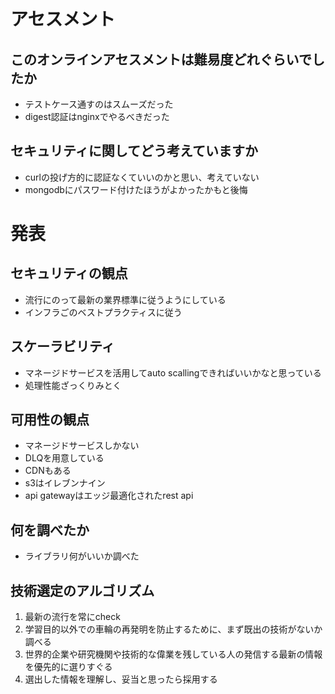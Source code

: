 # アセスメント

## このオンラインアセスメントは難易度どれぐらいでしたか
* テストケース通すのはスムーズだった
* digest認証はnginxでやるべきだった

## セキュリティに関してどう考えていますか
* curlの投げ方的に認証なくていいのかと思い、考えていない
* mongodbにパスワード付けたほうがよかったかもと後悔

# 発表

## セキュリティの観点
* 流行にのって最新の業界標準に従うようにしている
* インフラごのベストプラクティスに従う

## スケーラビリティ
* マネージドサービスを活用してauto scallingできればいいかなと思っている
* 処理性能ざっくりみとく

## 可用性の観点
* マネージドサービスしかない
* DLQを用意している
* CDNもある
* s3はイレブンナイン
* api gatewayはエッジ最適化されたrest api

## 何を調べたか
* ライブラリ何がいいか調べた

## 技術選定のアルゴリズム
1. 最新の流行を常にcheck
2. 学習目的以外での車輪の再発明を防止するために、まず既出の技術がないか調べる
3. 世界的企業や研究機関や技術的な偉業を残している人の発信する最新の情報を優先的に選りすぐる
4. 選出した情報を理解し、妥当と思ったら採用する
